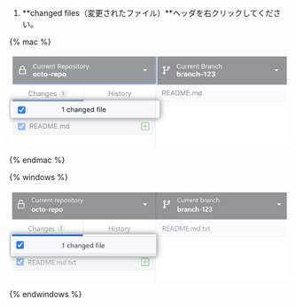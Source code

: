 1. **changed files（変更されたファイル）**ヘッダを右クリックしてください。

  {% mac %}

  ![変更されたファイルヘッダ](/assets/images/help/desktop/mac-changed-file-header.png)

  {% endmac %}

  {% windows %}

  ![変更されたファイルヘッダ](/assets/images/help/desktop/windows-changed-file-header.png)

  {% endwindows %}